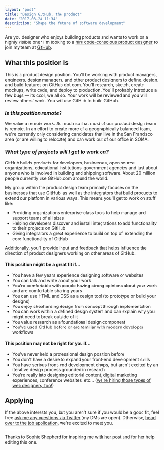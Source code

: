 ```yaml
---
layout: "post"
title: "Design GitHub, the product"
date: "2017-03-28 11:34"
description: "Shape the future of software development"
---
```


Are you designer who enjoys building products and wants to work on a highly visible one? I'm looking to a [hire code-conscious product designer][e7d0e273] to join my team at [GitHub][05966cd1].

  [05966cd1]: https://github.com "GitHub"
  [e7d0e273]: https://boards.greenhouse.io/github/jobs/580527#.WNvkI1KZNjA "GitHub's Product Designer job application"

## What this position is

This is a product design position. You'll be working with product managers, engineers, design managers, and other product designers to define, design,  and build features on GitHub dot com. You'll research, sketch, create mockups, write code, and deploy to production. You'll probably introduce a few bugs — its cool, we all do. Your work will be reviewed and you will review others' work. You will use GitHub to build GitHub.

### _Is this position remote?_

We value a remote work. So much so that most of our product design team is remote. In an effort to create more of a geographically balanced team, we're currently only considering candidates that live in the San Francisco area (or are willing to relocate) and can work out of our office in SOMA.

### _What type of projects will I get to work on?_

GitHub builds products for developers, businesses, open source organizations, educational institutions, government agencies and just about anyone who is involved in building and shipping software. About 20 million people currently use GitHub.com around the world.

My group within the product design team primarily focuses on the businesses that use GitHub, as well as the integrators that build products to extend our platform in various ways. This means you'll get to work on stuff like:

-   Providing organizations enterprise-class tools to help manage and support teams of all sizes
-   Helping developers discover and install integrations to add functionality to their projects on GitHub
-   Giving integrators a great experience to build on top of, extending the core functionality of GitHub

Additionally, you'll provide input and feedback that helps influence the direction of product designers working on other areas of GitHub.

#### This position might be a great fit if...

-   You have a few years experience designing software or websites
-   You can talk and write about your work
-   You're comfortable with people having strong opinions about your work and are comfortable sharing yours
-   You can use HTML and CSS as a design tool (to prototype or build your designs)
-   You enjoy shepherding design from concept through implementation
-   You can work within a defined design system and can explain why you might need to break outside of it
-   You value research as a foundational design component
-   You've used GitHub before or are familiar with modern developer workflows

#### This position may not be right for you if...

-   You've never held a professional design position before
-   You don't have a desire to expand your front-end development skills
-   You have serious front-end development chops, but aren't excited by an iterative design process grounded in research
-   You're really into designing editorial content, digital marketing experiences, conference websites, etc... ([we're hiring those types of web designers,  too!](http://sophieshepherd.com/2017/03/17/hiring-a-web-designer.html))

## Applying

If the above interests you, but you aren't sure if you would be a good fit, feel free [ask me any questions via Twitter](https://twitter.com/pmarsceill) (my DMs are open). Otherwise, [head over to the job application](https://boards.greenhouse.io/github/jobs/580527#.WNvkI1KZNjA), we're excited to meet you.

---

Thanks to Sophie Shepherd for inspiring me [with her post][5443eed0] and for her help editing this one.

  [5443eed0]: http://sophieshepherd.com/2017/03/17/hiring-a-web-designer.html "Calling All Web Designers"
